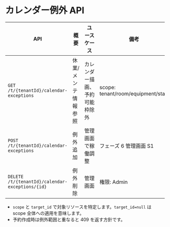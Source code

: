# カレンダー例外 API

| API | 概要 | ユースケース | 備考 |
| --- | --- | --- | --- |
| `GET /t/{tenantId}/calendar-exceptions` | 休業/メンテ情報参照 | カレンダー描画、予約可能枠除外 | scope: tenant/room/equipment/staff |
| `POST /t/{tenantId}/calendar-exceptions` | 例外追加 | 管理画面で稼働調整 | フェーズ 6 管理画面 S1 |
| `DELETE /t/{tenantId}/calendar-exceptions/{id}` | 例外削除 | 管理画面 | 権限: Admin |

- `scope` と `target_id` で対象リソースを特定します。`target_id=null` は scope 全体への適用を意味します。
- 予約作成時は例外範囲と重なると 409 を返す方針です。
